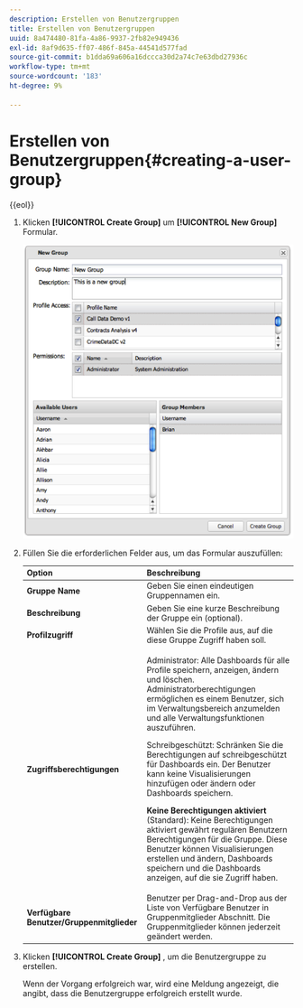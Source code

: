 ```yaml
---
description: Erstellen von Benutzergruppen
title: Erstellen von Benutzergruppen
uuid: 8a474480-81fa-4a86-9937-2fb82e949436
exl-id: 8af9d635-ff07-486f-845a-44541d577fad
source-git-commit: b1dda69a606a16dccca30d2a74c7e63dbd27936c
workflow-type: tm+mt
source-wordcount: '183'
ht-degree: 9%

---
```


# Erstellen von Benutzergruppen{#creating-a-user-group}

{{eol}}

1. Klicken **[!UICONTROL Create Group]** um **[!UICONTROL New Group]** Formular.

   ![](assets/create_user_group.png)

1. Füllen Sie die erforderlichen Felder aus, um das Formular auszufüllen:

   <table id="choicetable_3AE53AAC8A07471394EA993917B6AE33"> 
    <thead class="chhead sthead"> 
    <th class="choptionhd"> Option</th> 
    <th class="chdeschd"> Beschreibung</th> 
    </thead> 
    <tr class="chrow strow"> 
    <td class="choption"><strong>Gruppe Name</strong></td> 
    <td class="chdesc stentry"> Geben Sie einen eindeutigen Gruppennamen ein.</td> 
    </tr> 
    <tr class="chrow strow"> 
    <td class="choption"><strong>Beschreibung</strong></td> 
    <td class="chdesc stentry"> Geben Sie eine kurze Beschreibung der Gruppe ein (optional).</td> 
    </tr> 
    <tr class="chrow strow"> 
    <td class="choption"><strong>Profilzugriff</strong></td> 
    <td class="chdesc stentry"> Wählen Sie die Profile aus, auf die diese Gruppe Zugriff haben soll.</td> 
    </tr> 
    <tr class="chrow strow"> 
    <td class="choption"><strong>Zugriffsberechtigungen</strong></td> 
    <td class="chdesc stentry"> <p> <span class="uicontrol"> Administrator</span>: Alle Dashboards für alle Profile speichern, anzeigen, ändern und löschen. Administratorberechtigungen ermöglichen es einem Benutzer, sich im Verwaltungsbereich anzumelden und alle Verwaltungsfunktionen auszuführen. </p> <p> <span class="uicontrol"> Schreibgeschützt</span>: Schränken Sie die Berechtigungen auf schreibgeschützt für Dashboards ein. Der Benutzer kann keine Visualisierungen hinzufügen oder ändern oder Dashboards speichern. </p> <p> <b>Keine Berechtigungen aktiviert </b>(Standard): Keine Berechtigungen aktiviert gewährt regulären Benutzern Berechtigungen für die Gruppe. Diese Benutzer können Visualisierungen erstellen und ändern, Dashboards speichern und die Dashboards anzeigen, auf die sie Zugriff haben. </p> </td> 
    </tr> 
    <tr class="chrow strow"> 
    <td class="choption"><strong>Verfügbare Benutzer/Gruppenmitglieder</strong></td> 
    <td class="chdesc stentry">Benutzer per Drag-and-Drop aus der Liste von <span class="uicontrol"> Verfügbare Benutzer</span> in <span class="uicontrol"> Gruppenmitglieder </span>Abschnitt. Die Gruppenmitglieder können jederzeit geändert werden. </td> 
    </tr> 
    </table>

1. Klicken **[!UICONTROL Create Group]** , um die Benutzergruppe zu erstellen.

   Wenn der Vorgang erfolgreich war, wird eine Meldung angezeigt, die angibt, dass die Benutzergruppe erfolgreich erstellt wurde.
